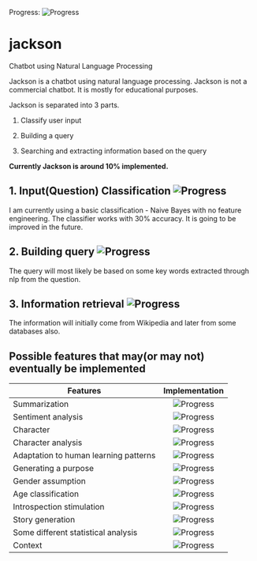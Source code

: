 Progress: ![Progress](http://progressed.io/bar/10) 

# jackson
Chatbot using Natural Language Processing

Jackson is a chatbot using natural language processing. Jackson is not a commercial chatbot.
It is mostly for educational purposes.

Jackson is separated into 3 parts.

1) Classify user input

2) Building a query

3) Searching and extracting information based on the query

__Currently Jackson is around 10% implemented.__ 

## 1. Input(Question) Classification ![Progress](http://progressed.io/bar/30) 

I am currently using a basic classification - Naive Bayes with no feature engineering. 
The classifier works with 30% accuracy. It is going to be improved in the future.

## 2. Building query ![Progress](http://progressed.io/bar/0)

The query will most likely be based on some key words extracted through nlp from the question.

## 3. Information retrieval ![Progress](http://progressed.io/bar/0)

The information will initially come from Wikipedia and later from some databases also.

## Possible features that may(or may not) eventually be implemented

| Features      | Implementation|
| ------------- |:-------------:|
| Summarization | ![Progress](http://progressed.io/bar/0) |
| Sentiment analysis | ![Progress](http://progressed.io/bar/0) |
| Character | ![Progress](http://progressed.io/bar/0) |
| Character analysis | ![Progress](http://progressed.io/bar/0) |
| Adaptation to human learning patterns | ![Progress](http://progressed.io/bar/0) |
| Generating a purpose | ![Progress](http://progressed.io/bar/0) |
| Gender assumption | ![Progress](http://progressed.io/bar/0) |
| Age classification | ![Progress](http://progressed.io/bar/0) |
| Introspection stimulation | ![Progress](http://progressed.io/bar/0) |
| Story generation | ![Progress](http://progressed.io/bar/0) |
| Some different statistical analysis | ![Progress](http://progressed.io/bar/0) |
| Context | ![Progress](http://progressed.io/bar/0) |
